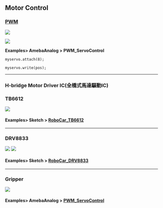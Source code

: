 ## Motor Control

### [PWM](https://docs.arduino.cc/learn/microcontrollers/analog-output/)
![](https://docs.arduino.cc/54ef6da144b4531dd9ada686a7e67c56/pwm.gif)

![](https://microcontrollerslab.com/wp-content/uploads/2019/04/Servo-motor-pinout-esp32.png)

**Examples> AmebaAnalog > PWM_ServoControl** <br>
```
myservo.attach(8);
```

```
myservo.write(pos);
```

---
### H-bridge Motor Driver IC(全橋式馬達驅動IC)

### TB6612
![](https://i0.wp.com/dronebotworkshop.com/wp-content/uploads/2019/12/TB6612FNG-pinout.jpeg?w=768&ssl=1)

#### Examples> Sketch > [RoboCar_TB6612]()

---
### DRV8833
![](https://www.jsumo.com/drv8833-stepper-motor-driver-board-2-channel-4094-14-B.jpg)
![](https://jin-hua.com.tw/upload/images/2430000015663-902.jpg)

#### Examples> Sketch > [RoboCar_DRV8833](https://github.com/rkuo2000/Robots/blob/main/AMB82-mini/RoboCar_DRV8833_PWM/RoboCar_DRV8833_PWM.ino)

---
### Gripper
![](https://github.com/rkuo2000/EdgeAI-AMB82mini/blob/main/assets/Gripper.jpg?raw=true)

#### Examples> AmebaAnalog > [PWM_ServoControl](https://www.amebaiot.com/en/amebapro2-arduino-pwm-servo/)
